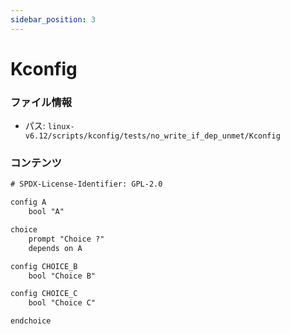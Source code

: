 ```yaml
---
sidebar_position: 3
---
```

# Kconfig

### ファイル情報

- パス: `linux-v6.12/scripts/kconfig/tests/no_write_if_dep_unmet/Kconfig`

### コンテンツ

```txt
# SPDX-License-Identifier: GPL-2.0

config A
	bool "A"

choice
	prompt "Choice ?"
	depends on A

config CHOICE_B
	bool "Choice B"

config CHOICE_C
	bool "Choice C"

endchoice

```
